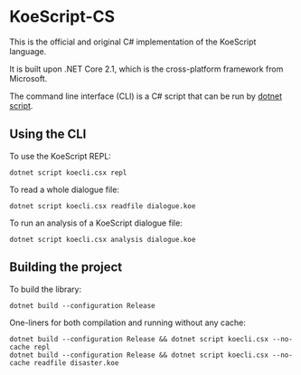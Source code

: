 # KoeScript-CS

This is the official and original C# implementation of the KoeScript language.

It is built upon .NET Core 2.1, which is the cross-platform framework from Microsoft.

The command line interface (CLI) is a C# script that can be run by [dotnet script](https://github.com/filipw/dotnet-script).

## Using the CLI

To use the KoeScript REPL:

    dotnet script koecli.csx repl

To read a whole dialogue file:

    dotnet script koecli.csx readfile dialogue.koe

To run an analysis of a KoeScript dialogue file:

    dotnet script koecli.csx analysis dialogue.koe

## Building the project

To build the library:

    dotnet build --configuration Release

One-liners for both compilation and running without any cache:

    dotnet build --configuration Release && dotnet script koecli.csx --no-cache repl
    dotnet build --configuration Release && dotnet script koecli.csx --no-cache readfile disaster.koe
